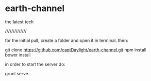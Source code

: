 earth-channel
=============

the latest tech

//////////////

for the initial pull, create a folder and open it in terminal. then:

git clone https://github.com/captDaylight/earth-channel.git
npm install
bower install
  
in order to start the server do:

grunt serve
